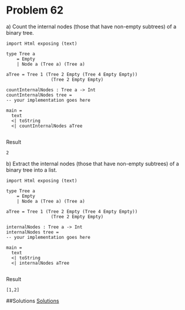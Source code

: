# Problem 62

a) Count the internal nodes (those that have non-empty subtrees) of a binary tree.

```
import Html exposing (text)

type Tree a
    = Empty
    | Node a (Tree a) (Tree a)

aTree = Tree 1 (Tree 2 Empty (Tree 4 Empty Empty))
                 (Tree 2 Empty Empty)

countInternalNodes : Tree a -> Int 
countInternalNodes tree = 
-- your implementation goes here

main = 
  text 
  <| toString 
  <| countInternalNodes aTree   
  
```
Result
```
2
```

b) Extract the internal nodes (those that have non-empty subtrees) of a binary tree into a list.

```
import Html exposing (text)

type Tree a
    = Empty
    | Node a (Tree a) (Tree a)

aTree = Tree 1 (Tree 2 Empty (Tree 4 Empty Empty))
                 (Tree 2 Empty Empty)

internalNodes : Tree a -> Int 
internalNodes tree = 
-- your implementation goes here

main = 
  text 
  <| toString 
  <| internalNodes aTree   
  
```
Result
```
[1,2]
```
##Solutions
[Solutions](../s/s62b.md)